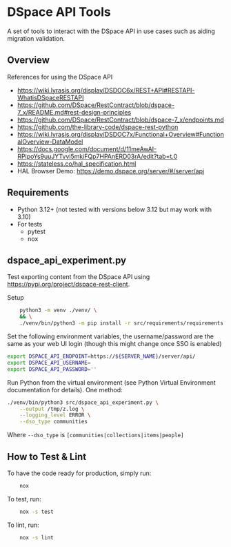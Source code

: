 # DSpace API Tools

A set of tools to interact with the DSpace API in use cases such as aiding migration validation.

## Overview

References for using the DSpace API

* <https://wiki.lyrasis.org/display/DSDOC6x/REST+API#RESTAPI-WhatisDSpaceRESTAPI>
* <https://github.com/DSpace/RestContract/blob/dspace-7_x/README.md#rest-design-principles>
* <https://github.com/DSpace/RestContract/blob/dspace-7_x/endpoints.md>
* <https://github.com/the-library-code/dspace-rest-python>
* <https://wiki.lyrasis.org/display/DSDOC7x/Functional+Overview#FunctionalOverview-DataModel>
* <https://docs.google.com/document/d/11meAwAI-RPipoYs9uuJYTvvi5mkiFQp7HPAnERD03rA/edit?tab=t.0>
* <https://stateless.co/hal_specification.html>
* HAL Browser Demo: <https://demo.dspace.org/server/#/server/api>

## Requirements

* Python 3.12+ (not tested with versions below 3.12 but may work with 3.10)
* For tests
  * pytest
  * nox

## dspace_api_experiment.py

Test exporting content from the DSpace API using <https://pypi.org/project/dspace-rest-client>.

Setup

```bash
    python3 -m venv ./venv/ \                                                   
    && \
    ./venv/bin/python3 -m pip install -r src/requirements/requirements.txt
```

Set the following environment variables, the username/password are the same as your web UI login (though this might change once SSO is enabled)

```bash
export DSPACE_API_ENDPOINT=https://${SERVER_NAME}/server/api/
export DSPACE_API_USERNAME=
export DSPACE_API_PASSWORD=''
```

Run Python from the virtual environment (see Python Virtual Environment documentation for details). One method:

```bash
./venv/bin/python3 src/dspace_api_experiment.py \
    --output /tmp/z.log \
    --logging_level ERROR \
    --dso_type communities
```

Where `--dso_type` is `[communities|collections|items|people]`

## How to Test & Lint

To have the code ready for production, simply run:

```bash
    nox
```

To test, run:

```bash
    nox -s test
```

To lint, run:

```bash
    nox -s lint
```
